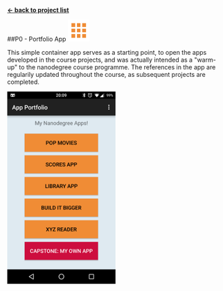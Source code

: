 **[← back to project list](README.md)**

##P0 - Portfolio App <img style="position: center;" src="https://github.com/alex-gru/android_dev_nanodegree_udacity/blob/master/p0-myappportfolio/src/main/res/drawable-xxxhdpi/ic_apps_white_48dp.png" width="50">


This simple container app serves as a starting point, to open the apps developed in the course projects, and was actually intended as a "warm-up" to the nanodegree course programme. The references in the app are regularily updated throughout the course, as subsequent projects are completed.

<img style="position: center;" src="static/screenshots/P0 - My Portfolio App.png" width="250">
